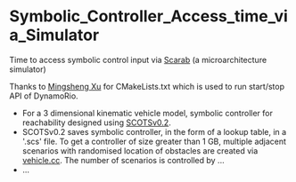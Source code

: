 # Symbolic_Controller_Access_time_via_Simulator
Time to access symbolic control input via [Scarab](https://github.com/kofyou/scarab) (a microarchitecture simulator)



Thanks to [Mingsheng Xu](https://kofyou.github.io) for CMakeLists.txt which is used to run start/stop API of DynamoRio.

* For a 3 dimensional kinematic vehicle model, symbolic controller for reachability designed using [SCOTSv0.2](https://github.com/mahendrasinghtomar/SCOTSv0.2_Copy). 
* SCOTSv0.2 saves symbolic controller, in the form of a lookup table, in a '.scs' file. To get a controller of size greater than 1 GB, multiple adjacent scenarios with randomised location of obstacles are created via [vehicle.cc](). The number of scenarios is controlled by ...
* ...
